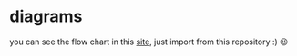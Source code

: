 # diagrams

you can see the flow chart in this [site](https://app.diagrams.net/), just import from this repository :) 😉
